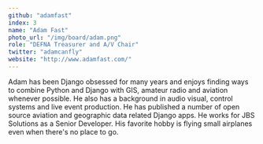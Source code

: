 ```yaml
---
github: "adamfast"
index: 3
name: "Adam Fast"
photo_url: "/img/board/adam.png"
role: "DEFNA Treasurer and A/V Chair"
twitter: "adamcanfly"
website: "http://www.adamfast.com/"
---
```


Adam has been Django obsessed for many years and enjoys finding ways to combine Python and Django with GIS, amateur radio and aviation whenever possible. He also has a background in audio visual, control systems and live event production. He has published a number of open source aviation and geographic data related Django apps. He works for JBS Solutions as a Senior Developer. His favorite hobby is flying small airplanes even when there's no place to go.
